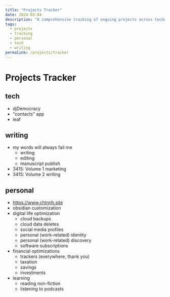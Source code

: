```yaml
---
title: "Projects Tracker"
date: 2024-03-04
description: "A comprehensive tracking of ongoing projects across technology, writing, and personal development"
tags:
  - projects
  - tracking
  - personal
  - tech
  - writing
permalink: /projects/tracker
---
```


# Projects Tracker

## tech

- djDemocracy
- "contacts" app
- leaf

## writing

- my words will always fail me
  - writing
  - editing
  - manuscript publish
- 3415: Volume 1 marketing
- 3415: Volume 2 writing

## personal

- https://www.chtnnh.site
- obsidian customization
- digital life optimization
  - cloud backups
  - cloud data deletes
  - social media profiles
  - personal (work-related) identity
  - personal (work-related) discovery
  - software subscriptions
- financial optimizations
  - trackers (everywhere, thank you)
  - taxation
  - savings
  - investments
- learning
  - reading non-fiction
  - listening to podcasts
